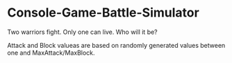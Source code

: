 Console-Game-Battle-Simulator
=============================
Two warriors fight. Only one can live. Who will it be?

Attack and Block valueas are based on randomly generated values between one and MaxAttack/MaxBlock.
